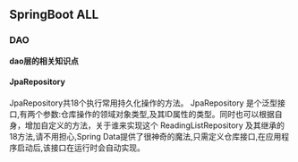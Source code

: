 ## SpringBoot ALL 

### DAO

**dao层的相关知识点**

#### JpaRepository

JpaRepository共18个执行常用持久化操作的方法。 JpaRepository 是个泛型接口,有两个参数:仓库操作的领域对象类型,及其ID属性的类型。同时也可以根据自身，增加自定义的方法，关于谁来实现这个 ReadingListRepository 及其继承的18方法,请不用担心,Spring Data提供了很神奇的魔法,只需定义仓库接口,在应用程序启动后,该接口在运行时会自动实现。



